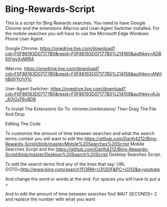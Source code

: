 # Bing-Rewards-Script
This is a script for Bing Rewards searches. You need to have Google Chrome and the extensions iMacros and User-Agent Switcher installed.
For the mobile searches you will have to use the Microsoft Edge Windows Phone User Agent.

Google Chrome: https://onedrive.live.com/download?cid=F0F86193D07177B0&resid=F0F86193D07177B0%214160&authkey=ADBIhYjgvXsMIR4

iMacros: https://onedrive.live.com/download?cid=F0F86193D07177B0&resid=F0F86193D07177B0%214158&authkey=ANHtiBdVYcfyYlc

User-Agent Switcher: https://onedrive.live.com/download?cid=F0F86193D07177B0&resid=F0F86193D07177B0%214159&authkey=AJs_4OjOsT6y8D8

To Install The Extensions Go To: chrome://extensions/ Then Drag The File And Drop

Editing The Code

To customize the amount of time between searches and what the search terms contain you will want to edit the https://github.com/Darth4212/Bing-Rewards-Script/blob/master/Mobile%20Searches%20Script Mobile Searches Script and the https://github.com/Darth4212/Bing-Rewards-Script/blob/master/Desktop%20Search%20Script Desktop Searches Script.

To edit the search terms find any of the lines that say: URL GOTO=http://www.bing.com/search?FORM=U312DF&PC=U312&q=youtube

And change the word or words at the end. For spaces you will have to put a +

And to edit the amount of time between searches find WAIT SECONDS= 2 and replace the number with what you want
